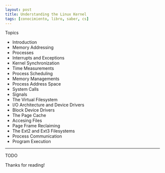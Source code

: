 ```yaml
---
layout: post
title: Understanding the Linux Kernel
tags: [conocimiento, libro, saber, cs]
---
```


<!--Resumen-->

Topics 

- Introduction
- Memory Addressing
- Processes
- Interrupts and Exceptions
- Kernel Synchronization
- Time Measurements
- Process Scheduling
- Memory Managements
- Process Address Space
- System Calls
- Signals
- The Virtual Filesystem
- I/O Architecture and Device Drivers
- Block Device Drivers
- The Page Cache
- Accesing Files
- Page Frame Reclaiming
- The Ext2 and Ext3 Filesystems
- Process Communication
- Program Execution

---

<!--more-->
TODO
  
Thanks for reading!